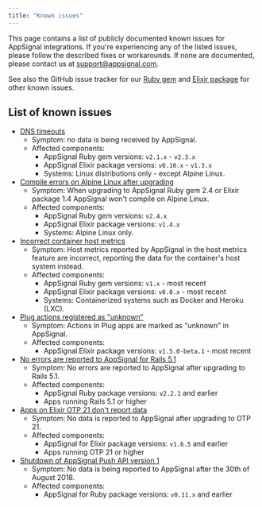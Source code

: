 ```yaml
---
title: "Known issues"
---
```


This page contains a list of publicly documented known issues for AppSignal integrations. If you're experiencing any of the listed issues, please follow the described fixes or workarounds. If none are documented, please contact us at [support@appsignal.com](mailto:support@appsignal.com).

See also the GitHub issue tracker for our [Ruby gem](https://github.com/appsignal/appsignal-ruby/issues) and [Elixir package](https://github.com/appsignal/appsignal-elixir/issues) for other known issues.

## List of known issues

- [DNS timeouts](known-issues/dns-timeouts.html)
  - Symptom: no data is being received by AppSignal.
  - Affected components:
      - AppSignal Ruby gem versions: `v2.1.x` - `v2.3.x`
      - AppSignal Elixir package versions: `v0.10.x` - `v1.3.x`
      - Systems: Linux distributions only - except Alpine Linux.
- [Compile errors on Alpine Linux after upgrading](known-issues/alpine-linux-ruby-gem-2-4-elixir-package-1-4-upgrade-problems.html)
  - Symptom: When upgrading to AppSignal Ruby gem 2.4 or Elixir package 1.4 AppSignal won't compile on Alpine Linux.
  - Affected components:
      - AppSignal Ruby gem versions: `v2.4.x`
      - AppSignal Elixir package versions: `v1.4.x`
      - Systems: Alpine Linux only.
- [Incorrect container host metrics](known-issues/incorrect-container-host-metrics.html)
  - Symptom: Host metrics reported by AppSignal in the host metrics feature are incorrect, reporting the data for the container's host system instead.
  - Affected components:
      - AppSignal Ruby gem versions: `v1.x` - most recent
      - AppSignal Elixir package versions: `v0.0.x` - most recent
      - Systems: Containerized systems such as Docker and Heroku (LXC).
- [Plug actions registered as "unknown"](known-issues/plug-actions-registered-as-unknown.html)
  - Symptom: Actions in Plug apps are marked as "unknown" in AppSignal.
  - Affected components:
      - AppSignal Elixir package versions: `v1.5.0-beta.1` - most recent
- [No errors are reported to AppSignal for Rails 5.1](known-issues/rails-5-1-missing-errors.html)
  - Symptom: No errors are reported to AppSignal after upgrading to Rails 5.1.
  - Affected components:
      - AppSignal Ruby package versions: `v2.2.1` and earlier
      - Apps running Rails 5.1 or higher
- [Apps on Elixir OTP 21 don't report data](known-issues/elixir-otp-21.html)
  - Symptom: No data is reported to AppSignal after upgrading to OTP 21.
  - Affected components:
      - AppSignal for Elixir package versions: `v1.6.5` and earlier
      - Apps running OTP 21 or higher
- [Shutdown of AppSignal Push API version 1](known-issues/shutdown-of-push-api-version-1.html)
  - Symptom: No data is being reported to AppSignal after the 30th of August 2018.
  - Affected components:
    - AppSignal for Ruby package versions: `v0.11.x` and earlier
